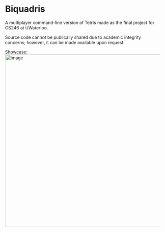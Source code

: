 # Biquadris
A multiplayer command-line version of Tetris made as the final project for CS246 at UWaterloo.

Source code cannot be publically shared due to academic integrity concerns; however, it can be
made available upon request.

Showcase: <img width="564" alt="image" src="https://github.com/user-attachments/assets/91fe180d-bf5a-4e83-8f8c-ef2fb445a4f2">

